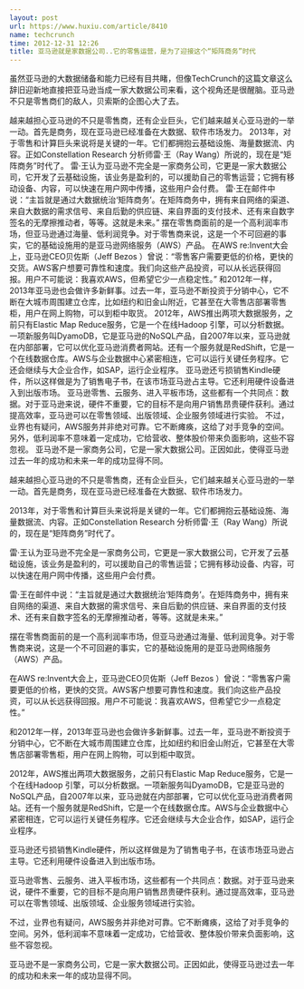 ```yaml
---
layout: post
url: https://www.huxiu.com/article/8410
name: techcrunch
time: 2012-12-31 12:26
title: 亚马逊就是家数据公司..它的零售运营，是为了迎接这个“矩阵商务”时代
---
```

虽然亚马逊的大数据储备和能力已经有目共睹，但像TechCrunch的这篇文章这么辞旧迎新地直接把亚马逊当成一家大数据公司来看，这个视角还是很醒脑。亚马逊不只是零售商们的敌人，贝索斯的企图心大了去。

越来越担心亚马逊的不只是零售商，还有企业巨头，它们越来越关心亚马逊的一举一动。首先是商务，现在亚马逊已经准备在大数据、软件市场发力。 2013年，对于零售和计算巨头来说将是关键的一年。它们都拥抱云基础设施、海量数据流、内容。正如Constellation Research 分析师雷·王（Ray Wang）所说的，现在是“矩阵商务”时代了。 雷·王认为亚马逊不完全是一家商务公司，它更是一家大数据公司，它开发了云基础设施，该业务是盈利的，可以援助自己的零售运营；它拥有移动设备、内容，可以快速在用户网中传播，这些用户会付费。 雷·王在邮件中说：“主旨就是通过大数据统治‘矩阵商务’。在矩阵商务中，拥有来自网络的渠道、来自大数据的需求信号、来自后勤的供应链、来自界面的支付技术、还有来自数字签名的无摩擦推动者，等等。这就是未来。” 摆在零售商面前的是一个高利润率市场，但亚马逊通过海量、低利润竞争。对于零售商来说，这是一个不可回避的事实，它的基础设施用的是亚马逊网络服务（AWS）产品。 在AWS re:Invent大会上，亚马逊CEO贝佐斯（Jeff Bezos ）曾说：“零售客户需要更低的价格，更快的交货。AWS客户想要可靠性和速度。我们向这些产品投资，可以从长远获得回报。用户不可能说：我喜欢AWS，但希望它少一点稳定性。” 和2012年一样，2013年亚马逊也会做许多新鲜事。过去一年，亚马逊不断投资于分销中心，它不断在大城市周围建立仓库，比如纽约和旧金山附近，它甚至在大零售店部署零售柜，用户在网上购物，可以到柜中取货。 2012年，AWS推出两项大数据服务，之前只有Elastic Map Reduce服务，它是一个在线Hadoop 引擎，可以分析数据。一项新服务叫DyamoDB，它是亚马逊的NoSQL产品，自2007年以来，亚马逊就在内部部署，它可以优化亚马逊消费者网站。还有一个服务就是RedShift，它是一个在线数据仓库。AWS与企业数据中心紧密相连，它可以运行关键任务程序。它还会继续与大企业合作，如SAP，运行企业程序。 亚马逊还亏损销售Kindle硬件，所以这样做是为了销售电子书，在该市场亚马逊占主导。它还利用硬件设备进入到出版市场。 亚马逊零售、云服务、进入平板市场，这些都有一个共同点：数据。对于亚马逊来说，硬件不重要，它的目标不是向用户销售昂贵硬件获利。通过提高效率，亚马逊可以在零售领域、出版领域、企业服务领域进行实验。 不过，业界也有疑问，AWS服务并非绝对可靠。它不断瘫痪，这给了对手竞争的空间。另外，低利润率不意味着一定成功，它给营收、整体股价带来负面影响，这些不容忽视。 亚马逊不是一家商务公司，它是一家大数据公司。正因如此，使得亚马逊过去一年的成功和未来一年的成功显得不同。

越来越担心亚马逊的不只是零售商，还有企业巨头，它们越来越关心亚马逊的一举一动。首先是商务，现在亚马逊已经准备在大数据、软件市场发力。

2013年，对于零售和计算巨头来说将是关键的一年。它们都拥抱云基础设施、海量数据流、内容。正如Constellation Research 分析师雷·王（Ray Wang）所说的，现在是“矩阵商务”时代了。

雷·王认为亚马逊不完全是一家商务公司，它更是一家大数据公司，它开发了云基础设施，该业务是盈利的，可以援助自己的零售运营；它拥有移动设备、内容，可以快速在用户网中传播，这些用户会付费。

雷·王在邮件中说：“主旨就是通过大数据统治‘矩阵商务’。在矩阵商务中，拥有来自网络的渠道、来自大数据的需求信号、来自后勤的供应链、来自界面的支付技术、还有来自数字签名的无摩擦推动者，等等。这就是未来。”

摆在零售商面前的是一个高利润率市场，但亚马逊通过海量、低利润竞争。对于零售商来说，这是一个不可回避的事实，它的基础设施用的是亚马逊网络服务（AWS）产品。

在AWS re:Invent大会上，亚马逊CEO贝佐斯（Jeff Bezos ）曾说：“零售客户需要更低的价格，更快的交货。AWS客户想要可靠性和速度。我们向这些产品投资，可以从长远获得回报。用户不可能说：我喜欢AWS，但希望它少一点稳定性。”

和2012年一样，2013年亚马逊也会做许多新鲜事。过去一年，亚马逊不断投资于分销中心，它不断在大城市周围建立仓库，比如纽约和旧金山附近，它甚至在大零售店部署零售柜，用户在网上购物，可以到柜中取货。

2012年，AWS推出两项大数据服务，之前只有Elastic Map Reduce服务，它是一个在线Hadoop 引擎，可以分析数据。一项新服务叫DyamoDB，它是亚马逊的NoSQL产品，自2007年以来，亚马逊就在内部部署，它可以优化亚马逊消费者网站。还有一个服务就是RedShift，它是一个在线数据仓库。AWS与企业数据中心紧密相连，它可以运行关键任务程序。它还会继续与大企业合作，如SAP，运行企业程序。

亚马逊还亏损销售Kindle硬件，所以这样做是为了销售电子书，在该市场亚马逊占主导。它还利用硬件设备进入到出版市场。

亚马逊零售、云服务、进入平板市场，这些都有一个共同点：数据。对于亚马逊来说，硬件不重要，它的目标不是向用户销售昂贵硬件获利。通过提高效率，亚马逊可以在零售领域、出版领域、企业服务领域进行实验。

不过，业界也有疑问，AWS服务并非绝对可靠。它不断瘫痪，这给了对手竞争的空间。另外，低利润率不意味着一定成功，它给营收、整体股价带来负面影响，这些不容忽视。

亚马逊不是一家商务公司，它是一家大数据公司。正因如此，使得亚马逊过去一年的成功和未来一年的成功显得不同。

